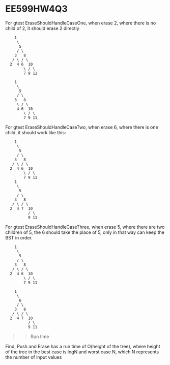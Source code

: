 # EE599HW4Q3
For gtest EraseShouldHandleCaseOne, when erase 2, where there is no child of 2, it should erase 2 directly
        
        1
         \
          5
         / \
        3   8
       / \ / \
      2  4 6  10
            \ / \
            7 9 11

        1
         \
          5
         / \
        3   8
         \ / \
         4 6  10
            \ / \
            7 9 11

For gtest EraseShouldHandleCaseTwo, when erase 6, where there is one child, it should work like this:
        
        1
         \
          5
         / \
        3   8
       / \ / \
      2  4 6  10
            \ / \
            7 9 11
        1
         \
          5
         / \
        3   8
       / \ / \
      2  4 7  10
              / \
              9 11

For gtest EraseShouldHandleCaseThree, when erase 5, where there are two children of 5, the 6 should take the place of 5, only in that way can keep the BST in order.
        
        1
         \
          5
         / \
        3   8
       / \ / \
      2  4 6  10
            \ / \
            7 9 11

        1
         \
          6
         / \
        3   8
       / \ / \
      2  4 7  10
              / \
              9 11


>>Run time

Find, Push and Erase has a run time of O(height of the tree), where height of the tree in the best case is logN and worst case N, which N represents the number of input values
